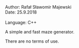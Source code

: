 Author: Rafał Sławomir Majewski<br>
Date: 25.9.2018<br><br>
Language: C++<br>

A simple and fast maze generator.

There are no terms of use.
